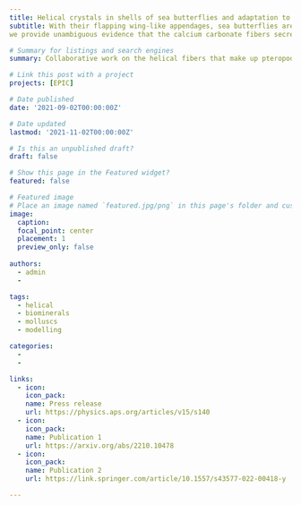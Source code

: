 ```yaml
---
title: Helical crystals in shells of sea butterflies and adaptation to flow
subtitle: With their flapping wing-like appendages, sea butterflies are unique inhabitants of the open ocean. These pelagic snails are active swimmers, but also drifters, which makes them subject to a diverse range of flow regimes around their shells and their bodies. Some sea butterflies have developed shells made of crystal fibers that coil in perfect helices of a few nanometers. These enigmatic helical crystals have been the topic of intense discussion by [**material scientists**] (https://link.springer.com/article/10.1557/s43577-021-00229-7) and their helical nature has been recently questioned. However, in two recent collaborative works between Naturalis, University of Granada and the AGH University of Science and Technology in Kraków
we provide unambiguous evidence that the calcium carbonate fibers secreted by sea buterflies describe true helical trajectories during growth.

# Summary for listings and search engines
summary: Collaborative work on the helical fibers that make up pteropod shell microstructures.

# Link this post with a project
projects: [EPIC]

# Date published
date: '2021-09-02T00:00:00Z'

# Date updated
lastmod: '2021-11-02T00:00:00Z'

# Is this an unpublished draft?
draft: false

# Show this page in the Featured widget?
featured: false

# Featured image
# Place an image named `featured.jpg/png` in this page's folder and customize its options here.
image:
  caption: 
  focal_point: center
  placement: 1
  preview_only: false
  
authors:
  - admin
  - 

tags:
  - helical
  - biominerals
  - molluscs
  - modelling

categories:
  - 
  - 

links:
  - icon: 
    icon_pack: 
    name: Press release
    url: https://physics.aps.org/articles/v15/s140
  - icon: 
    icon_pack: 
    name: Publication 1
    url: https://arxiv.org/abs/2210.10478
  - icon: 
    icon_pack: 
    name: Publication 2
    url: https://link.springer.com/article/10.1557/s43577-022-00418-y

---
```


